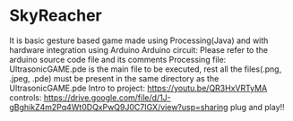 # SkyReacher
It is basic gesture based game made using Processing(Java) and with hardware integration using Arduino
Arduino circuit: Please refer to the arduino source code file and its comments
Processing file: UltrasonicGAME.pde is the main file to be executed, rest all the files(.png, .jpeg, .pde) must be present in the same directory as the UltrasonicGAME.pde
Intro to project: https://youtu.be/QR3HxVRTyMA
controls: https://drive.google.com/file/d/1J-gBghikZ4m2Pq4Wt0DQxPwQ9J0C7IGX/view?usp=sharing
plug and play!!
